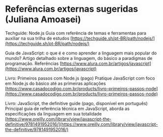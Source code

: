 # Referências externas sugeridas (Juliana Amoasei)

Techguide: Node.js
Guia com referência de temas e ferramentas para auxiliar na sua trilha de estudos
[https://techguide.sh/pt-BR/path/nodejs/](https://techguide.sh/pt-BR/path/nodejs/)

Guia de JavaScript: o que é e como aprender a linguagem mais popular do mundo?
Artigo detalhado sobre a linguagem, do básico a paradigmas de programação.
Referências
[https://www.alura.com.br/artigos/javascript](https://www.alura.com.br/artigos/javascript)

Livro: Primeiros passos com Node.js (pago)
Pratique JavaScript com foco em Node.js do básico até as primeiras aplicações
[https://www.casadocodigo.com.br/products/livro-primeiros-passos-node](https://www.casadocodigo.com.br/products/livro-primeiros-passos-node)

Livro: JavaScript, the definitive guide (pago, disponível em português)
Principal guia de referência técnica em JavaScript, aborda as especificações da linguagem em sua totalidade
[https://www.oreilly.com/library/view/javascript-the-definitive/9781491952016/](https://www.oreilly.com/library/view/javascript-the-definitive/9781491952016/)